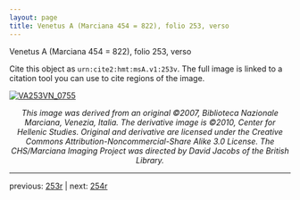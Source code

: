 ```yaml
---
layout: page
title: Venetus A (Marciana 454 = 822), folio 253, verso
---
```


Venetus A (Marciana 454 = 822), folio 253, verso

Cite this object as `urn:cite2:hmt:msA.v1:253v`.  The full image is linked to a citation tool you can use to cite regions of the image.

[![VA253VN_0755](http://www.homermultitext.org/iipsrv?IIIF=/project/homer/pyramidal/deepzoom/hmt/vaimg/2017a/VA253VN_0755.tif/full/800,/0/default.jpg)](http://www.homermultitext.org/ict2/?urn=urn:cite2:hmt:vaimg.2017a:VA253VN_0755) 

<p style="text-align: center; font-style: italic;">This image was derived from an original ©2007, Biblioteca Nazionale Marciana, Venezia, Italia. The derivative image is ©2010, Center for Hellenic Studies. Original and derivative are licensed under the Creative Commons Attribution-Noncommercial-Share Alike 3.0 License. The CHS/Marciana Imaging Project was directed by David Jacobs of the British Library.</p>

---

previous: [253r](../253r/) | next: [254r](../254r/)